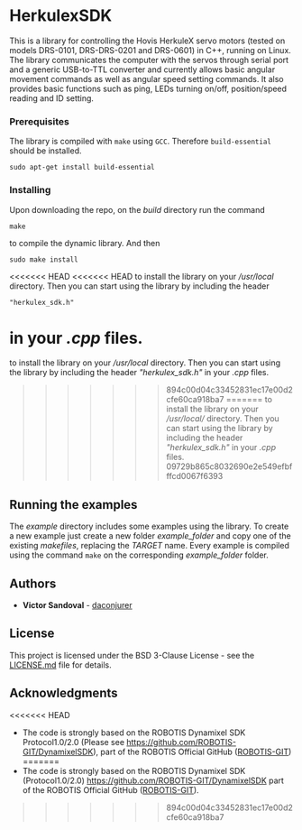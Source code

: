 # HerkulexSDK

This is a library for controlling the Hovis HerkuleX servo motors (tested on models DRS-0101, DRS-DRS-0201 and DRS-0601) in C++, running on Linux. The library communicates the computer with the servos through serial port and a generic USB-to-TTL converter and currently allows basic angular movement commands as well as angular speed setting commands. It also provides basic functions such as ping, LEDs turning on/off, position/speed reading and ID setting.

### Prerequisites

The library is compiled with ```make``` using ```GCC```. Therefore ```build-essential``` should be installed.

```
sudo apt-get install build-essential
```

### Installing

Upon downloading the repo, on the *build* directory run the command

```
make
```

to compile the dynamic library. And then

```
sudo make install
```

<<<<<<< HEAD
<<<<<<< HEAD
to install the library on your */usr/local* directory. Then you can start using the library by including the header

```
"herkulex_sdk.h"
```
in your *.cpp* files.
=======
to install the library on your */usr/local* directory. Then you can start using the library by including the header *"herkulex_sdk.h"* in your *.cpp* files.
>>>>>>> 894c00d04c33452831ec17e00d2cfe60ca918ba7
=======
to install the library on your */usr/local/* directory. Then you can start using the library by including the header *"herkulex_sdk.h"* in your *.cpp* files.
>>>>>>> 09729b865c8032690e2e549efbfffcd0067f6393

## Running the examples

The *example* directory includes some examples using the library. To create a new example just create a new folder *example_folder* and copy one of the existing *makefiles*, replacing the *TARGET* name. Every example is compiled using the command ```make``` on the corresponding *example_folder* folder.

## Authors

* **Victor Sandoval** - [daconjurer](https://github.com/daconjurer)

## License

This project is licensed under the BSD 3-Clause License - see the [LICENSE.md](LICENSE.md) file for details.

## Acknowledgments

<<<<<<< HEAD
* The code is strongly based on the ROBOTIS Dynamixel SDK Protocol1.0/2.0 (Please see https://github.com/ROBOTIS-GIT/DynamixelSDK), part of the ROBOTIS Official GitHub ([ROBOTIS-GIT](https://github.com/ROBOTIS-GIT))
=======
* The code is strongly based on the ROBOTIS Dynamixel SDK (Protocol1.0/2.0) https://github.com/ROBOTIS-GIT/DynamixelSDK part of the ROBOTIS Official GitHub ([ROBOTIS-GIT](https://github.com/ROBOTIS-GIT)).
>>>>>>> 894c00d04c33452831ec17e00d2cfe60ca918ba7


